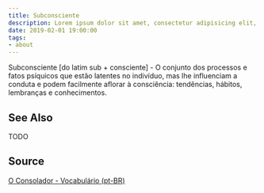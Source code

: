 ```yaml
---
title: Subconsciente
description: Lorem ipsum dolor sit amet, consectetur adipisicing elit, sed do eiusmod tempor incididunt ut labore et dolore magna aliqua.  TODO
date: 2019-02-01 19:00:00
tags:
- about
---
```


Subconsciente [do latim sub + consciente] - O conjunto dos processos e fatos psíquicos que estão latentes no indivíduo, mas lhe influenciam a conduta e podem facilmente aflorar à consciência: tendências, hábitos, lembranças e conhecimentos.

## See Also
TODO

## Source
[O Consolador - Vocabulário (pt-BR)](http://www.oconsolador.com.br/linkfixo/vocabulario/principal.html)
